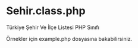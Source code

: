 # Sehir.class.php
Türkiye Şehir Ve İlçe Listesi PHP Sınıfı 

Örnekler için example.php dosyasına bakabilirsiniz. 
